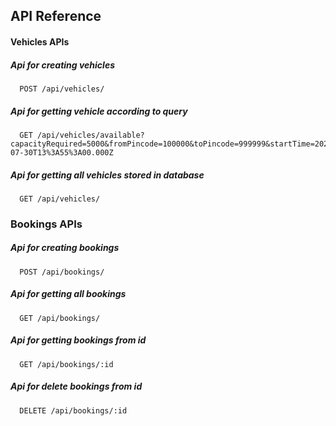 
## API Reference

#### Vehicles APIs


##### Api for creating vehicles
```http
  POST /api/vehicles/     
```
##### Api for getting vehicle according to query
```http
  GET /api/vehicles/available?capacityRequired=5000&fromPincode=100000&toPincode=999999&startTime=2025-07-30T13%3A55%3A00.000Z
```

##### Api for getting all vehicles stored in database 
```http
  GET /api/vehicles/
```

### Bookings APIs

##### Api for creating bookings
```http
  POST /api/bookings/
```

##### Api for getting all bookings
```http
  GET /api/bookings/
```

##### Api for getting bookings from id 
```http
  GET /api/bookings/:id
```

##### Api for delete bookings from id 
```http
  DELETE /api/bookings/:id
```

